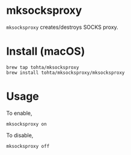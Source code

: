 # mksocksproxy
`mksocksproxy` creates/destroys SOCKS proxy.

# Install (macOS)

```
brew tap tohta/mksocksproxy
brew install tohta/mksocksproxy/mksocksproxy
```

# Usage

To enable,
```
mksocksproxy on
```

To disable,
```
mksocksproxy off
```


